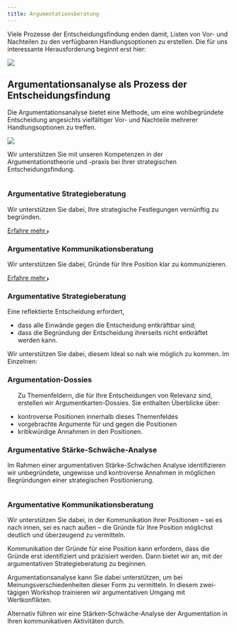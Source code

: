 ```yaml
---
title: Argumentationsberatung
---
```

<!-- Markdown-Graphikeinbindung funktioniert nicht
![Herausforderung-Entscheidungsfindung](/home/eugen/ArgumentationsAgentur/aa-website-test/src/static/img/entschfind-herausforder.svg)

![Herausforderung-Entscheidungsfindung](/img/entschfind-herausforder.svg)
-->

<!-- callouts funktionieren nicht>
::: {.callout-note}
## Herausforderung der Entscheidungsfindung
:::
-->

<section class="py-12 sm:py-12 lg:py-16">
    <div class="px-4 mx-auto max-w-7xl sm:px-6 lg:px-8">
        <div class="max-w-xl mx-auto  xl:max-w-2xl">
            <p class="mb-4 sm:text-1.5xl">Viele Prozesse der Entscheidungsfindung enden damit, Listen von Vor- und Nachteilen zu den verfügbaren Handlungsoptionen zu erstellen. Die für uns interessante Herausforderung beginnt erst hier:</p>
			<div class="w-full">
    			<img src="{{ '/img/entschfind-herausforder.svg' | url }}" class="h-auto w-full max-w-[600px]">
			</div>
			<h1 class="font-bold tracking-wide text-3xl text-center mt-12 mb-4">Argumentationsanalyse als Prozess der Entscheidungsfindung</h1>
            <p class="mb-4 sm:text-1.5xl">Die Argumentationsanalyse bietet eine Methode, um eine wohlbegründete Entscheidung angesichts vielfältiger Vor- und Nachteile mehrerer Handlungsoptionen zu treffen.</p>
			<div class="w-full">
    			<img src="{{ '/img/arg-analysis-structure-prozess-kl.svg' | url }}" class="h-auto w-full max-w-[600px]">
			</div>
			<p class="mt-4 sm:text-1.5xl">Wir unterstützen Sie mit unseren Kompetenzen in der Argumentationstheorie und -praxis bei Ihrer strategischen Entscheidungsfindung.</p>
        </div>
		<!-- Anfang: Überblickskacheln -->
				<div class="grid max-w-4xl lg:max-w-6xl grid-cols-1 mx-auto mt-8 text-center gap-y-4 sm:gap-x-8 sm:grid-cols-1 lg:grid-cols-2 sm:mt-12 lg:mt-20 sm:text-left">
					<!-- Kachel: 'Argumentative Strategieberatung' -->
					<div class="relative">
						<div class="relative overflow-hidden bg-white hover:bg-main_gray shadow-md rounded-xl h-full">
							<div class="p-9">
							  <img src="{{ '/img/logo_beratung_node.svg' | url }}" alt="" class="mt-6 h-12 w-12">
							  <h3 class="mt-6 sm:mt-10  text-2xl font-bold text-gray-900 ">Argumentative Strategieberatung</h3>
							  <p class="mt-6 text-base text-gray-600 sm:text-1.5xl">Wir unterstützen Sie dabei, Ihre strategische Festlegungen vernünftig zu begründen.</p>
							  <a class="group inline-flex items-center rounded-full text-sm font-semibold whitespace-nowrap focus:outline-none focus:ring-2 bg-slate-100 text-gray-600 hover:bg-slate-200 hover:text-slate-900 focus:ring-slate-500 mt-1" href="#strategieber">Erfahre mehr 
							  <svg class="overflow-visible ml-3 text-slate-300 group-hover:text-slate-400"
							  width="3" height="6" viewBox="0 0 3 6" fill="none" stroke="currentColor" stroke-width="2"
							  stroke-linecap="round" stroke-linejoin="round">
							  <path d="M0 0L3 3L0 6"></path>
							  </svg>
							  </a>
							</div>
						</div>
					</div>
					<!-- Kachel:  Argumentative Kommunikationsberatung -->
					<div class="overflow-hidden bg-white  hover:bg-main_gray shadow-md rounded-xl">
						<div class="p-9">
							<img src="{{ '/img/logo_beratung_kommunikation.svg' | url }}" alt="" class="mt-6 h-12 w-12">
							<h3 class="mt-6 text-2xl font-bold text-gray-900 sm:mt-10">Argumentative Kommunikationsberatung</h3>
							<p class="mt-6 text-base text-gray-600 sm:text-1.5xl">Wir unterstützen Sie dabei, Gründe für Ihre Position klar zu kommunizieren.</p>
							<a class="group inline-flex items-center rounded-full text-sm font-semibold whitespace-nowrap focus:outline-none focus:ring-2 bg-slate-100 text-gray-600 hover:bg-slate-200 hover:text-slate-900 focus:ring-slate-500 mt-1" href="#kommber">Erfahre mehr 
							  <svg class="overflow-visible ml-3 text-slate-300 group-hover:text-slate-400"
							  width="3" height="6" viewBox="0 0 3 6" fill="none" stroke="currentColor" stroke-width="2"
							  stroke-linecap="round" stroke-linejoin="round">
							  <path d="M0 0L3 3L0 6"></path>
							  </svg>
							  </a>
						</div>
					</div>					
				</div>
				<!-- Detailkacheln -->
				<div class="grid max-w-4xl lg:max-w-6xl grid-cols-1 mx-auto mt-8 text-center gap-y-4 sm:gap-x-8 sm:grid-cols-1 lg:grid-cols-1 sm:mt-12 lg:mt-20 sm:text-left">
					<!-- Kachel:Argumentative Strategieberatung' -->
					<div class="relative">
						<div id="strategieber" class="relative overflow-hidden bg-white shadow-md rounded-xl h-full">
							<div class="p-9">
							  <div class="flex items-center mb-3">
								<div
									class="mr-3 inline-flex items-center justify-center flex-shrink-0">
									<img src="{{ '/img/logo_beratung_node.svg' | url }}" alt="" class="mt-2 h-12 w-12">
								</div>
								<h3 class="mt-2 text-2xl font-bold text-gray-900 ">Argumentative Strategieberatung</h3>
							  </div>
							  <p class="mt-6 text-base text-gray-600 sm:text-1.5xl">Eine reflektierte Entscheidung erfordert,</p>
							  <ul class="text-base text-gray-600 sm:text-1.5xl">
								<li>dass alle Einwände gegen die Entscheidung entkräftbar sind;</li>
								<li>dass die Begründung der Entscheidung ihrerseits nicht entkräftet werden kann.</li>
							  </ul>
							  <p class="text-base text-gray-600 sm:text-1.5xl">Wir unterstützen Sie dabei, diesem Ideal so nah wie möglich zu kommen. Im Einzelnen:</p>
							  <h3 class="mt-2 text-base font-bold text-gray-900 sm:text-2xl">Argumentation-Dossies</h3>
							  <ul class="text-base text-gray-600">
							  <p class="text-base text-gray-600 sm:text-1.5xl">Zu Themenfeldern, die für Ihre Entscheidungen von Relevanz sind, erstellen wir Argumentkarten-Dossies. Sie enthalten Überblicke über:</p>
								<li>kontroverse Positionen innerhalb dieses Themenfeldes</li>
								<li>vorgebrachte Argumente für und gegen die Positionen</li>
								<li>kritikwürdige Annahmen in den Positionen.</li>
							  </ul>
							  <h3 class="mt-2 text-base font-bold text-gray-900 sm:text-2xl">Argumentative Stärke-Schwäche-Analyse</h3>
							  <p class="text-base text-gray-600 sm:text-1.5xl">Im Rahmen einer argumentativen Stärke-Schwächen Analyse identifizieren wir unbegründete, ungewisse und kontroverse Annahmen in möglichen Begründungen einer strategischen Positionierung.</p>
							</div>
						</div>
					</div>
					<!-- Kachel: argumentative Kommunikationsberatung -->
					<div class="relative">
						<div id="kommber" class="relative overflow-hidden bg-white shadow-md rounded-xl h-full">
							<div class="p-9">
							  <div class="flex items-center mb-3">
								<div
									class="mr-3 inline-flex items-center justify-center flex-shrink-0">
									<img src="{{ '/img/logo_beratung_kommunikation.svg' | url }}" alt="" class="mt-2 h-12 w-12">
								</div>
								<h3 class="mt-2 text-2xl font-bold text-gray-900">Argumentative Kommunikationsberatung</h3>
							  </div>
							  <p class="mt-6 text-base text-gray-600 sm:text-1.5xl">Wir unterstützen Sie dabei, in der Kommunikation ihrer Positionen – sei es nach innen, sei es nach außen – die Gründe für Ihre Position möglichst deutlich und überzeugend zu vermitteln.</p>
							  <p class="text-base text-gray-600 sm:text-1.5xl">Kommunikation der Gründe für eine Position kann erfordern, dass die Gründe erst identifiziert und präzisiert werden. Dann bietet wir an, mit der argumentativen Strategieberatung zu beginnen.</p>
							  <p class="text-base text-gray-600 sm:text-1.5xl">Argumentationsanalyse kann Sie dabei unterstützen, um bei Meinungsverschiedenheiten dieser Form zu vermitteln. In diesem zwei-tägigen Workshop trainieren wir argumentativen Umgang mit Wertkonflikten.</p>
							  <p class="text-base text-gray-600 sm:text-1.5xl">Alternativ führen wir eine Stärken-Schwäche-Analyse der Argumentation in Ihren kommunikativen Aktivitäten durch.</p>
							</div>
						</div>
					</div> 
	</div>
</section>







<!-- 
Wir unterstützen Sie mit unseren Kompetenzen in der Argumentationstheorie und -praxis bei Ihrer strategischen Positionierung sowie Ihrer Kommunikation.

# Argumentative Strategieberatung

Ein reflektiert begründetes Urteil erfordert,

+ dass alle Einwände gegen das Urteil entkräftet werden können;
+ dass die Begründung für das Urteil nicht mit guten Gründen abgewiesen werden kann.

Dieses Ideal ist schwer zu erreichen. Wir können Sie dabei unterstützen, bei Ihren strategischen Festlegungen das Ideal so weit wie möglich zu erreichen. Im Einzelnen:

+ Zu Themenfeldern, die für Ihre Entscheidungen von Relevanz sind, erstellen wir Argumentkarten-Dossies. Sie enthalten Überblicke über
	+ kontroverse Positionen innerhalb dieses Themenfeldes;
	+ Vorgebrachte Argumente für und gegen die Positionen
	+ kritikwürdige Annahmen in den Positionen.
+ Argumentative Stärke-Schwäche-Analyse bei Ihren strategischen Festlegungen: 
	+ Wir identifizieren unbegründete, ungewisse und kontroverse Prämissen in möglichen Begründungen einer strategischen Positionierung.
	


# Argumentative Kommunikationsberatung

Wir unterstützen Sie dabei, in der Kommunikation ihrer Positionen – sei es nach innen, sei es nach außen – die Gründe für Ihre Position möglichst deutlich und überzeugend zu vermitteln. 
Kommunikation der Gründe für eine Position kann erfordern, dass die Gründe erst identifiziert und präzisiert werden. Dann bietet wir an, mit der argumentativen Strategieberatung zu beginnen. 
Alternativ führen wir eine Stärken-Schwäche-Analyse der Argumentation in Ihren kommunikativen Aktivitäten durch.
-->